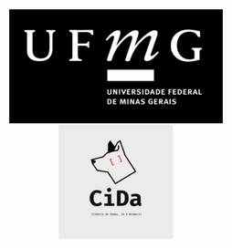 
<div align="center">
<img src="logo-cida/branco_completa_ufmg.jpg" alt="branco_completa_ufmg" height="200"/> <img src="logo-cida/logo branco final cida.png" alt="logo branco final cida" height="200"/>
</div>
